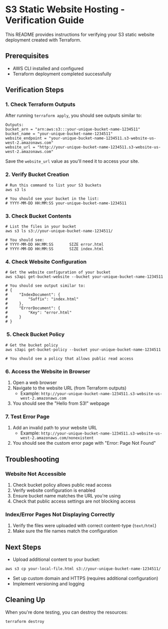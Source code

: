 # S3 Static Website Hosting - Verification Guide

This README provides instructions for verifying your S3 static website deployment created with Terraform.

## Prerequisites

- AWS CLI installed and configured
- Terraform deployment completed successfully

## Verification Steps

### 1. Check Terraform Outputs

After running `terraform apply`, you should see outputs similar to:

```
Outputs:
bucket_arn = "arn:aws:s3:::your-unique-bucket-name-1234511"
bucket_name = "your-unique-bucket-name-1234511"
website_endpoint = "your-unique-bucket-name-1234511.s3-website-us-west-2.amazonaws.com"
website_url = "http://your-unique-bucket-name-1234511.s3-website-us-west-2.amazonaws.com"
```

Save the `website_url` value as you'll need it to access your site.

### 2. Verify Bucket Creation

```
# Run this command to list your S3 buckets
aws s3 ls

# You should see your bucket in the list:
# YYYY-MM-DD HH:MM:SS your-unique-bucket-name-1234511
```

### 3. Check Bucket Contents

```
# List the files in your bucket
aws s3 ls s3://your-unique-bucket-name-1234511/

# You should see:
# YYYY-MM-DD HH:MM:SS       SIZE error.html
# YYYY-MM-DD HH:MM:SS       SIZE index.html
```

### 4. Check Website Configuration

```
# Get the website configuration of your bucket
aws s3api get-bucket-website --bucket your-unique-bucket-name-1234511

# You should see output similar to:
# {
#     "IndexDocument": {
#         "Suffix": "index.html"
#     },
#     "ErrorDocument": {
#         "Key": "error.html"
#     }
# }
```

###  5. Check Bucket Policy

```
# Get the bucket policy
aws s3api get-bucket-policy --bucket your-unique-bucket-name-1234511

# You should see a policy that allows public read access
```

### 6. Access the Website in Browser

1.  Open a web browser
2.  Navigate to the website URL (from Terraform outputs)
    - Example: `http://your-unique-bucket-name-1234511.s3-website-us-west-2.amazonaws.com`
3.  You should see the "Hello from S3!" webpage

### 7. Test Error Page

1.  Add an invalid path to your website URL
    - Example: `http://your-unique-bucket-name-1234511.s3-website-us-west-2.amazonaws.com/nonexistent`
2.  You should see the custom error page with "Error: Page Not Found"

## Troubleshooting

### Website Not Accessible

1.  Check bucket policy allows public read access
2.  Verify website configuration is enabled
3.  Ensure bucket name matches the URL you're using
4.  Check that public access settings are not blocking access

### Index/Error Pages Not Displaying Correctly

1.  Verify the files were uploaded with correct content-type (`text/html`)
2.  Make sure the file names match the configuration

## Next Steps

- Upload additional content to your bucket:

```
aws s3 cp your-local-file.html s3://your-unique-bucket-name-1234511/
```

- Set up custom domain and HTTPS (requires additional configuration)
- Implement versioning and logging

## Cleaning Up

When you're done testing, you can destroy the resources:

```
terraform destroy
```

&nbsp;